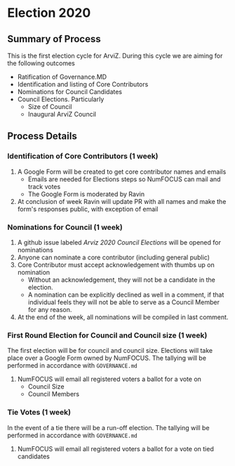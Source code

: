 # Election 2020

## Summary of Process
This is the first election cycle for ArviZ. During this cycle we are aiming
for the following outcomes

* Ratification of Governance.MD
* Identification and listing of Core Contributors
* Nominations for Council Candidates 
* Council Elections. Particularly
  * Size of Council
  * Inaugural ArviZ Council


## Process Details
### Identification of Core Contributors (1 week)
1. A Google Form will be created to get core contributor names and emails
    * Emails are needed for Elections steps so NumFOCUS can mail and track votes
    * The Google Form is moderated by Ravin
2. At conclusion of week Ravin will update PR with all names and make the form's responses public,
with exception of email


### Nominations for Council (1 week)
1. A github issue labeled *Arviz 2020 Council Elections* will be opened for nominations
2. Anyone can nominate a core contributor (including general public)
3. Core Contributor must accept acknowledgement with thumbs up on nomination
   * Without an acknowledgement, they will not be a candidate in the election.
   * A nomination can be explicitly declined as well in a comment, if that individual
   feels they will not be able to serve as a Council Member for any reason.
4. At the end of the week, all nominations will be compiled in last comment.


### First Round Election for Council and Council size (1 week)
The first election will be for council and council size. Elections will take place over 
a Google Form owned by NumFOCUS. The tallying will be performed in accordance with `GOVERNANCE.md`

1. NumFOCUS will email all registered voters a ballot for a vote on
    * Council Size
    * Council Members
   
 
### Tie Votes (1 week)
In the event of a tie there will be a run-off election. 
The tallying will be performed in accordance with `GOVERNANCE.md`

1. NumFOCUS will email all registered voters a ballot for a vote on tied candidates
